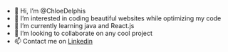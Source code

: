 - 👋 Hi, I’m @ChloeDelphis
- 👀 I’m interested in coding beautiful websites while optimizing my code
- 🌱 I’m currently learning java and React.js
- 💞️ I’m looking to collaborate on any cool project
- 📫 Contact me on [Linkedin](https://www.linkedin.com/in/chloedelphis/)

<!---
ChloeDelphis/ChloeDelphis is a ✨ special ✨ repository because its `README.md` (this file) appears on your GitHub profile.
You can click the Preview link to take a look at your changes.
--->
